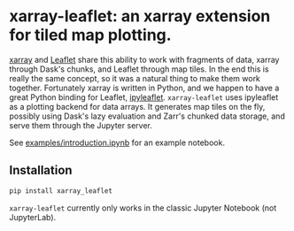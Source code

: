 # xarray-leaflet: an xarray extension for tiled map plotting.

[xarray](http://xarray.pydata.org) and [Leaflet](https://leafletjs.com) share this ability to work with fragments of data, xarray through Dask's chunks, and Leaflet through map tiles. In the end this is really the same concept, so it was a natural thing to make them work together. Fortunately xarray is written in Python, and we happen to have a great Python binding for Leaflet, [ipyleaflet](https://ipyleaflet.readthedocs.io). `xarray-leaflet` uses ipyleaflet as a plotting backend for data arrays. It generates map tiles on the fly, possibly using Dask's lazy evaluation and Zarr's chunked data storage, and serve them through the Jupyter server.

See [examples/introduction.ipynb](https://github.com/davidbrochart/xarray_leaflet/blob/master/examples/introduction.ipynb) for an example notebook.

## Installation

```bash
pip install xarray_leaflet
```

`xarray-leaflet` currently only works in the classic Jupyter Notebook (not JupyterLab).
